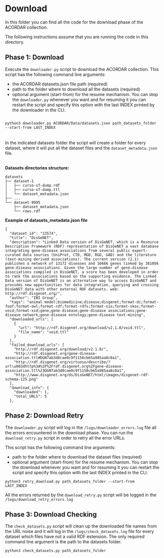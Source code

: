 # Download

In this folder you can find all the code for the download phase of the ACORDAR collection. 

The following instructions assume that you are running the code in this directory. 

## Phase 1: Download

Execute the <code>downloader.py</code> script to download the ACORDAR collection. This script has the following command line arguments:
* the ACORDAR datasets.json file path (required)
* path to the folder where to download all the datasets (required)
* optional argument (start-from) for the resume mechanism. You can stop the  <code>downloader.py</code> whenever you want and for resuming it you can restart the script and specify this option with the last INDEX printed by the downloader in the CLI. 

<code>
python3 downloader.py ACORDAR/Data/datasets.json path_datasets_folder --start-from LAST_INDEX
</code>
</br>
</br>
In the indicated datasets folder the script will create a folder for every dataset, where it will put all the dataset files and the <code>dataset_metadata.json</code> file.
<br>
<br>

<b> Datasets directories structure: </b>

```
datasets
├── dataset-1
│   ├── curso-sf-dump.rdf
│   ├── curso-sf-dump.ttl
│   └── dataset_metadata.json
├── ...
└── dataset-9995
    ├── dataset_metadata.json
    └── rows.rdf
```

<b> Example of datasets_metadata.json file </b>

```
{
  "dataset_id": "13574",
  "title": "DisGeNET",
  "description": "Linked Data version of DisGeNET, which is a Resource Description Framework (RDF) representation of DisGeNET a vast database integrating gene-disease associations from several public expert-curated data sources (UniProt, CTD, MGD, RGD, GAD) and the literature (text-mining derived associations). The current version (2.1) publishes a network of 13172 diseases and 16666 genes linked by 381056 gene-disease associations. Given the large number of gene-disease associations compiled in DisGeNET, a score has been developed in order to rank the associations based on the supporting evidence. The Linked Data version of DisGeNET is an alternative way to access DisGeNET and provides new opportunities for data integration, querying and crossing DisGeNET data with other external RDF datasets. web: http://rdf.disgenet.org/",
  "author": "IBI Group",
  "tags": "animal model;biomedicine;disease;disgenet;format-dc;format-foaf;format-owl;format-rdf;format-rdfs;format-sio;format-skos;format-void;format-xsd;gene;gene-disease;gene-disease associations;gene-disease network;gene-disease ontology;gene-disease text-mining",
  "downloaded_urls": [
    {
      "url": "http://rdf.disgenet.org/download/v2.1.0/void.ttl",
      "file_name": "void.ttl"
    }
  ],
  "failed_download_urls": [
    "http://rdf.disgenet.org/download/v2.1.0/",
    "http://rdf.disgenet.org/gene-disease-association.ttl#DGN7ab3d8cae0c9f1150cb65a985aa8c0a1",
    "http://rdf.disgenet.org/virtuoso/describe/?url\u003dhttp%3A%2F%2Frdf.disgenet.org%2Fgene-disease-association.ttl%23DGN7ab3d8cae0c9f1150cb65a985aa8c0a1",
    "http://www.disgenet.org/ds/DisGeNET/html/images/disgenet-rdf-schema-125.png"
  ],
  "download_info": {
    "downloaded": 1,
    "total_URLS": 5
  },
```

## Phase 2: Download Retry

The <code>downloader.py</code> script will log in the <code>/logs/downloader_errors.log</code> file all the errors encountered in the download phase. You can run the <code>download_retry.py</code> script in order to retry all the error URLs. 

This script has the following command line arguments:
* path to the folder where to download the dataset files (required)
* optional argument (start-from) for the resume mechanism. You can stop the download whenever you want and for resuming it you can restart the script and specify this option with the last INDEX printed in the CLI. 

<code>python3 retry_download.py path_datasets_folder --start-from LAST_INDEX</code>

All the errors returned by the <code>download_retry.py</code> script will be logged in the 
<code>/logs/download_retry_errors.log</code>

## Phase 3: Download Checking 

The <code>check_datasets.py</code> script will clean up the downloaded file names from the URL noise and it will log in the <code>/logs/check_datasets.log</code> file for every dataset which files have not a valid RDF extension. The only required command line argument is the path to the datasets folder. 

<code>python3 check_datasets.py path_datasets_folder</code>